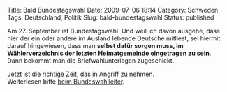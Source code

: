 Title: Bald Bundestagswahl
Date: 2009-07-06 18:14
Category: Schweden
Tags: Deutschland, Politik
Slug: bald-bundestagswahl
Status: published

Am 27. September ist Bundestagswahl. Und weil ich davon ausgehe, dass
hier der ein oder andere im Ausland lebende Deutsche mitliest, sei
hiermit darauf hingewiesen, dass man **selbst dafür sorgen muss, im
Wählerverzeichnis der letzten Heimatgemeinde eingetragen zu sein**. Dann
bekommt man die Briefwahlunterlagen zugeschickt.

Jetzt ist die richtige Zeit, das in Angriff zu nehmen.  
Weiterlesen bitte [beim
Bundeswahlleiter](http://www.bundeswahlleiter.de/de/bundestagswahlen/BTW_BUND_09/auslandsdeutsche/).

